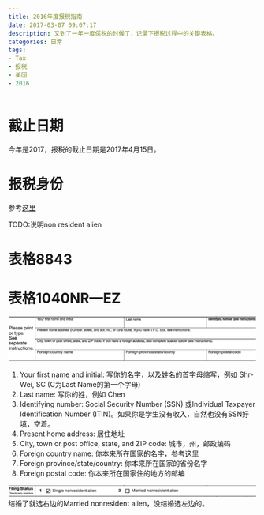 ```yaml
---
title: 2016年度报税指南
date: 2017-03-07 09:07:17
description: 又到了一年一度保税的时候了，记录下报税过程中的关键表格。
categories: 日常
tags:
- Tax
- 报税
- 美国
- 2016
---
```


# 截止日期
今年是2017，报税的截止日期是2017年4月15日。

# 报税身份
参考[这里](https://www.irs.gov/chinese/%E9%9D%9E%E7%A8%85%E6%B3%95%E5%AE%9A%E7%BE%A9%E5%B1%85%E6%B0%91%E7%9A%84%E7%A8%85%E5%8B%99)

TODO:说明non resident alien

# 表格8843

# 表格1040NR—EZ

![](media/14889135662396.jpg)

1. Your first name and initial: 写你的名字，以及姓名的首字母缩写，例如 Shr-Wei, SC (C为Last Name的第一个字母)
2. Last name: 写你的姓，例如 Chen
3. Identifying number: Social Security Number (SSN) 或Individual Taxpayer Identification Number (ITIN)。如果你是学生没有收入，自然也没有SSN好填，空着。
4. Present home address: 居住地址
5. City, town or post office, state, and ZIP code: 城市，州，邮政编码
6. Foreign country name: 你本来所在国家的名字，参考[这里](https://www.irs.gov/tax-professionals/e-file-providers-partners/foreign-country-code-listing-for-modernized-e-file)
7. Foreign province/state/country: 你本来所在国家的省份名字
8. Foreign postal code: 你本来所在国家住的地方的邮编

![](media/14889145876871.jpg)
结婚了就选右边的Married nonresident alien，没结婚选左边的。



